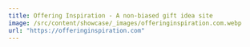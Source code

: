 ```yaml
---
title: Offering Inspiration - A non-biased gift idea site
image: /src/content/showcase/_images/offeringinspiration.com.webp
url: "https://offeringinspiration.com"
---
```

